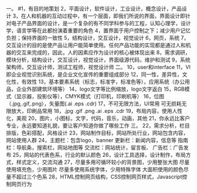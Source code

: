 一。
#1，有目的地策划
2，平面设计，软件设计，工业设计，概念设计，产品设计
3，在人和机器的互动过程中，有一个层面，即我们所说的界面，界面设计即针对电子产品界面的设计，是一个复杂的有不同学科参与的工程，认知心理学，设计学，语言学等在此都扮演着重要的角色
4，置界面于用户控制之下；减少用户记忆负担；保持界面的一致性
5，结构设计，交互设计，视觉设计
6，网页，系统
7，交互设计的目的是使产品让用户能简单使用。任何产品功能的实现都是通过人和机器的交互来完成的，因此，人的因素应作为设计的核心被体现出来
8，需求调研，模块分析，结构设计，交互设计，视觉设计，界面级源代码，维护和测试
9，系统架构师，交互设计师，测试工程师，视觉设计师
二。
10，user和interface
11，VI即企业视觉识别系统，是企业文化宣传的重要组成部分
12，同一性，差异性，文化性，有效性
13，基本要素系统（标志，标准字，标准色等），应用系统（办公用品，企业外部建筑环境等）
14，logo文字等比例缩放，logo文字返白
15，RGB模式（显示器，投影仪等），CMYK模式（打印机，印刷机等）
16，位图（.jpg,.gif,.png），矢量图(.ai .eps .cdr)
17，不可无限方法，UI常用 可无损耗无限放大，印刷品常用
18，.jpg .gif .png
    .ai .eps .cdr
19，布局内容，使用人性化，美观
20，图片，小图标，文字，代码，音乐，动画，其他
21，你永远比客户专业，永远要知道礼貌，要让客户知道你做了哪些工作
三。
22，需求分析，栏目排版，色彩搭配，风格设计
23，网站制作目标，网站所处行业，网站包含内容，网站使用人群
24，主题栏：包含logo，banner
    更新栏：新闻内容，信息等
    指南栏：导航条，搜索栏，网站地图等
    交流栏：网站统计，留言板、
    广告栏：广告发布
25，网站的代表色系，行业的默认颜色
26，设计工具选择，设计制作，布局方式，样式定义，交流沟通
27，尽量多用可循环较小的背景图，少用整张大图
    尽量使用填充色，少用图片
    尽量多使用系统字体，少用特殊字体
    大面积使用的颜色尽量不超过三个色系
28，HTML控制网页结构，CSS控制网页样式，Javascript控制网页行为

